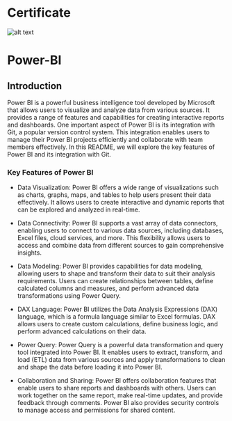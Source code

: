 # Certificate
![alt text](https://i.ibb.co/hcFhsG3/Screenshot-2023-07-03-152906.png)
# Power-BI
## Introduction
Power BI is a powerful business intelligence tool developed by Microsoft that allows users to visualize and analyze data from various sources. It provides a range of features and capabilities for creating interactive reports and dashboards. One important aspect of Power BI is its integration with Git, a popular version control system. This integration enables users to manage their Power BI projects efficiently and collaborate with team members effectively. In this README, we will explore the key features of Power BI and its integration with Git.

### Key Features of Power BI
- Data Visualization: Power BI offers a wide range of visualizations such as charts, graphs, maps, and tables to help users present their data effectively. It allows users to create interactive and dynamic reports that can be explored and analyzed in real-time.

- Data Connectivity: Power BI supports a vast array of data connectors, enabling users to connect to various data sources, including databases, Excel files, cloud services, and more. This flexibility allows users to access and combine data from different sources to gain comprehensive insights.

- Data Modeling: Power BI provides capabilities for data modeling, allowing users to shape and transform their data to suit their analysis requirements. Users can create relationships between tables, define calculated columns and measures, and perform advanced data transformations using Power Query.

- DAX Language: Power BI utilizes the Data Analysis Expressions (DAX) language, which is a formula language similar to Excel formulas. DAX allows users to create custom calculations, define business logic, and perform advanced calculations on their data.

- Power Query: Power Query is a powerful data transformation and query tool integrated into Power BI. It enables users to extract, transform, and load (ETL) data from various sources and apply transformations to clean and shape the data before loading it into Power BI.

- Collaboration and Sharing: Power BI offers collaboration features that enable users to share reports and dashboards with others. Users can work together on the same report, make real-time updates, and provide feedback through comments. Power BI also provides security controls to manage access and permissions for shared content.
